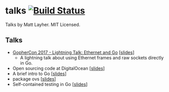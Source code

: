 talks [![Build Status](https://travis-ci.org/mdlayher/talks.svg?branch=master)](https://travis-ci.org/mdlayher/talks)
=====

Talks by Matt Layher.  MIT Licensed.

Talks
-----

- [GopherCon 2017 - Lightning Talk: Ethernet and Go](https://www.youtube.com/watch?v=DgNiktCFuBg) [[slides](http://go-talks.appspot.com/github.com/mdlayher/talks/ethernet-and-go.slide#1)]
  - A lightning talk about using Ethernet frames and raw sockets directly in Go.
- Open sourcing code at DigitalOcean [[slides](http://go-talks.appspot.com/github.com/mdlayher/talks/open-sourcing-code-at-digitalocean.slide)]
- A brief intro to Go [[slides](http://go-talks.appspot.com/github.com/mdlayher/talks/a-brief-intro-to-go.slide)]
- package ovs [[slides](http://go-talks.appspot.com/github.com/mdlayher/talks/package-ovs.slide)]
- Self-contained testing in Go [[slides](http://go-talks.appspot.com/github.com/mdlayher/talks/self-contained-testing-in-go.slide)]